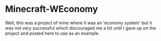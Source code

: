 # Minecraft-WEconomy
 Well, this was a project of mine where it was an 'economy system' but it was not very successful which discouraged me a lot until I gave up on the project and posted here to use as an example.
